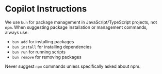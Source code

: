 # Copilot Instructions

We use `bun` for package management in JavaScript/TypeScript projects, not `npm`. When suggesting package installation or management commands, always use:
- `bun add` for installing packages
- `bun install` for installing dependencies  
- `bun run` for running scripts
- `bun remove` for removing packages

Never suggest `npm` commands unless specifically asked about npm.